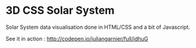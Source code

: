 3D CSS Solar System 
===================

Solar System data visualisation done in HTML/CSS and a bit of Javascript.

See it in action : <http://codepen.io/juliangarnier/full/idhuG>
